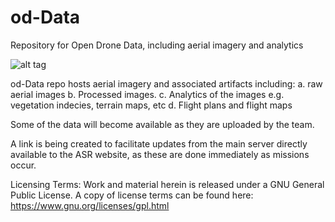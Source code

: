 # od-Data
Repository for Open Drone Data, including aerial imagery and analytics

![alt tag](https://user-images.githubusercontent.com/1425839/33735588-c4386eca-dba0-11e7-8c2f-b987f33ba90a.png)

od-Data repo hosts aerial imagery and associated artifacts including:
a. raw aerial images
b. Processed images.
c. Analytics of the images e.g. vegetation indecies, terrain maps, etc
d. Flight plans and flight maps

Some of the data will become available as they are uploaded by the team.

A link is being created to facilitate updates from the main server directly available to the ASR website, as these are done immediately as missions occur. 

Licensing Terms:
Work and material herein is released under a GNU General Public License. A copy of license terms can be found here: https://www.gnu.org/licenses/gpl.html
